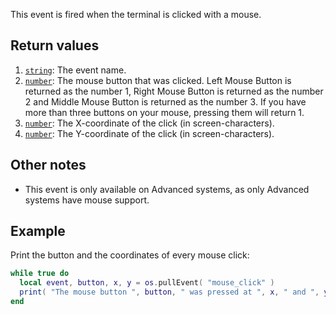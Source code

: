 This event is fired when the terminal is clicked with a mouse.

## Return values
1. [`string`]: The event name.
2. [`number`]: The mouse button that was clicked. Left Mouse Button is returned as the number 1, Right Mouse Button is returned as the number 2 and Middle Mouse Button is returned as the number 3. If you have more than three buttons on your mouse, pressing them will return 1.
3. [`number`]: The X-coordinate of the click (in screen-characters).
4. [`number`]: The Y-coordinate of the click (in screen-characters).

## Other notes
- This event is only available on Advanced systems, as only Advanced systems have mouse support.

## Example
Print the button and the coordinates of every mouse click:
```lua
while true do
  local event, button, x, y = os.pullEvent( "mouse_click" )
  print( "The mouse button ", button, " was pressed at ", x, " and ", y )
end
```

[`string`]: string
[`number`]: number